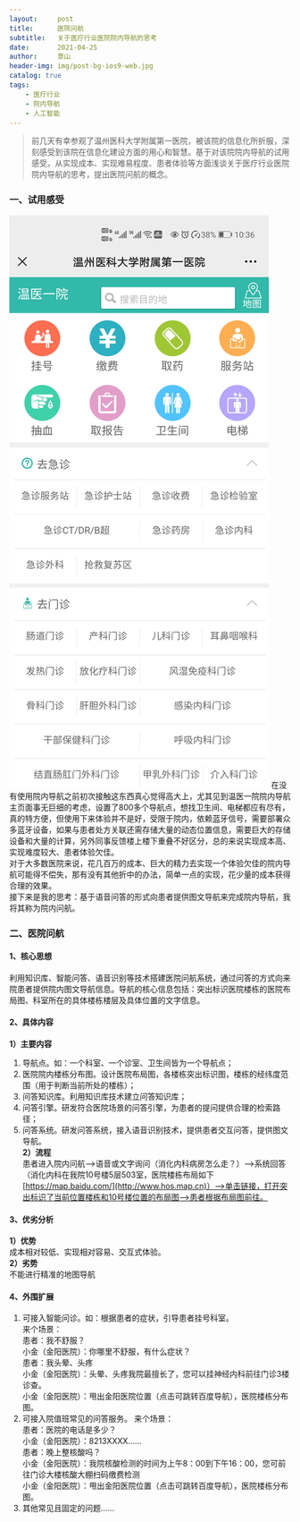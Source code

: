 ```yaml
---
layout:     post
title:      医院问航
subtitle:   关于医疗行业医院院内导航的思考
date:       2021-04-25
author:     景山
header-img: img/post-bg-ios9-web.jpg
catalog: true
tags:
    - 医疗行业
    - 院内导航
    - 人工智能
---
```


>前几天有幸参观了温州医科大学附属第一医院，被该院的信息化所折服，深刻感受到该院在信息化建设方面的用心和智慧。基于对该院院内导航的试用感受，从实现成本、实现难易程度、患者体验等方面浅谈关于医疗行业医院院内导航的思考，提出医院问航的概念。

### 一、试用感受
![](/img/post/hospital-navicate.jpg "院内导航")
在没有使用院内导航之前初次接触这东西真心觉得高大上，尤其见到温医一院院内导航主页面事无巨细的考虑，设置了800多个导航点，想找卫生间、电梯都应有尽有，真的特方便，但使用下来体验并不是好，受限于院内，依赖蓝牙信号，需要部署众多蓝牙设备，如果与患者处方关联还需存储大量的动态位置信息，需要巨大的存储设备和大量的计算，另外同事反馈楼上楼下重叠不好区分，总的来说实现成本高、实现难度较大、患者体验欠佳。    
对于大多数医院来说，花几百万的成本、巨大的精力去实现一个体验欠佳的院内导航可能得不偿失，那有没有其他折中的办法，简单一点的实现，花少量的成本获得合理的效果。  
接下来是我的思考：基于语音问答的形式向患者提供图文导航来完成院内导航，我将其称为院内问航。
### 二、医院问航
#### 1、核心思想
利用知识库、智能问答、语音识别等技术搭建医院问航系统，通过问答的方式向来院患者提供院内图文导航信息。导航的核心信息包括：突出标识医院楼栋的医院布局图、科室所在的具体楼栋楼层及具体位置的文字信息。
#### 2、具体内容
**1）主要内容**  
1. 导航点。如：一个科室、一个诊室、卫生间皆为一个导航点；  
2. 医院院内楼栋分布图。设计医院布局图，各楼栋突出标识图，楼栋的经纬度范围（用于判断当前所处的楼栋）；    
3. 问答知识库。利用知识库技术建立问答知识库；  
4. 问答引擎。研发符合医院场景的问答引擎，为患者的提问提供合理的检索路径；  
5. 问答系统。研发问答系统，接入语音识别技术，提供患者交互问答，提供图文导航。  
**2）流程**  
患者进入院内问航-->语音或文字询问（消化内科病房怎么走？）-->系统回答（消化内科在我院10号楼5层503室，医院楼栋布局如下[https://map.baidu.com/](http://www.hos.map.cn)）-->单击链接，打开突出标识了当前位置楼栋和10号楼位置的布局图-->患者根据布局图前往。

#### 3、优劣分析
**1）优势**  
成本相对较低、实现相对容易、交互式体验。  
**2）劣势**  
不能进行精准的地图导航

#### 4、外围扩展
1. 可接入智能问诊。如：根据患者的症状，引导患者挂号科室。  
来个场景：  
患者：我不舒服？  
小金（金阳医院）：你哪里不舒服，有什么症状？  
患者：我头晕、头疼  
小金（金阳医院）：头晕、头疼我院最擅长了，您可以挂神经内科前往门诊3楼诊查。  
小金（金阳医院）：甩出金阳医院位置（点击可跳转百度导航），医院楼栋分布图。  
2. 可接入院值班常见的问答服务。
来个场景：  
患者：医院的电话是多少？  
小金（金阳医院）：8213XXXX......  
患者：晚上整核酸吗？  
小金（金阳医院）：我院核酸检测的时间为上午8：00到下午16：00，您可前往门诊大楼核酸大棚扫码缴费检测     
小金（金阳医院）：甩出金阳医院位置（点击可跳转百度导航），医院楼栋分布图。  
3. 其他常见且固定的问题......
